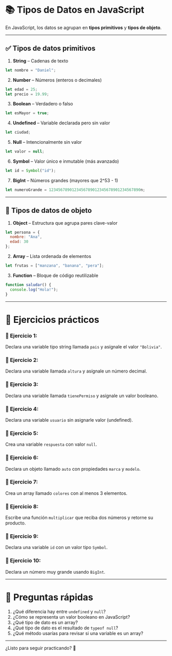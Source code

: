 
# 📚 Tipos de Datos en JavaScript

En JavaScript, los datos se agrupan en **tipos primitivos** y **tipos de objeto**.

---

## ✅ Tipos de datos primitivos

1. **String** – Cadenas de texto
```javascript
let nombre = "Daniel";
```

2. **Number** – Números (enteros o decimales)
```javascript
let edad = 25;
let precio = 19.99;
```

3. **Boolean** – Verdadero o falso
```javascript
let esMayor = true;
```

4. **Undefined** – Variable declarada pero sin valor
```javascript
let ciudad;
```

5. **Null** – Intencionalmente sin valor
```javascript
let valor = null;
```

6. **Symbol** – Valor único e inmutable (más avanzado)
```javascript
let id = Symbol("id");
```

7. **BigInt** – Números grandes (mayores que 2^53 - 1)
```javascript
let numeroGrande = 1234567890123456789012345678901234567890n;
```

---

## 🧱 Tipos de datos de objeto

1. **Object** – Estructura que agrupa pares clave-valor
```javascript
let persona = {
  nombre: "Ana",
  edad: 30
};
```

2. **Array** – Lista ordenada de elementos
```javascript
let frutas = ["manzana", "banana", "pera"];
```

3. **Function** – Bloque de código reutilizable
```javascript
function saludar() {
  console.log("Hola!");
}
```

---

# 🧪 Ejercicios prácticos

### 📝 Ejercicio 1:
Declara una variable tipo string llamada `pais` y asígnale el valor `"Bolivia"`.

### 📝 Ejercicio 2:
Declara una variable llamada `altura` y asígnale un número decimal.

### 📝 Ejercicio 3:
Declara una variable llamada `tienePermiso` y asígnale un valor booleano.

### 📝 Ejercicio 4:
Declara una variable `usuario` sin asignarle valor (undefined).

### 📝 Ejercicio 5:
Crea una variable `respuesta` con valor `null`.

### 📝 Ejercicio 6:
Declara un objeto llamado `auto` con propiedades `marca` y `modelo`.

### 📝 Ejercicio 7:
Crea un array llamado `colores` con al menos 3 elementos.

### 📝 Ejercicio 8:
Escribe una función `multiplicar` que reciba dos números y retorne su producto.

### 📝 Ejercicio 9:
Declara una variable `id` con un valor tipo `Symbol`.

### 📝 Ejercicio 10:
Declara un número muy grande usando `BigInt`.

---

# 🧠 Preguntas rápidas

1. ¿Qué diferencia hay entre `undefined` y `null`?
2. ¿Cómo se representa un valor booleano en JavaScript?
3. ¿Qué tipo de dato es un array?
4. ¿Qué tipo de dato es el resultado de `typeof null`?
5. ¿Qué método usarías para revisar si una variable es un array?

---

¿Listo para seguir practicando? 🚀

